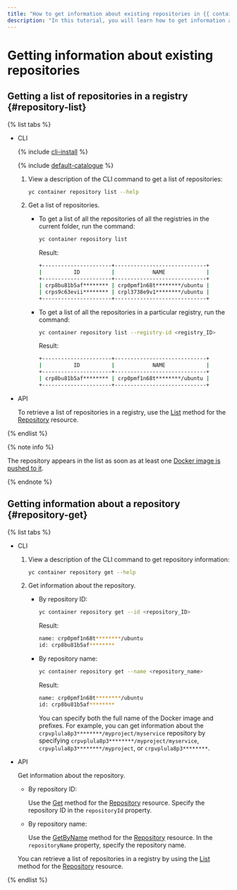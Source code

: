```yaml
---
title: "How to get information about existing repositories in {{ container-registry-full-name }}"
description: "In this tutorial, you will learn how to get information about existing repositories in {{ container-registry-full-name }}."
---
```


# Getting information about existing repositories

## Getting a list of repositories in a registry {#repository-list}

{% list tabs %}

- CLI

   {% include [cli-install](../../../_includes/cli-install.md) %}

   {% include [default-catalogue](../../../_includes/default-catalogue.md) %}

   1. View a description of the CLI command to get a list of repositories:

      ```bash
      yc container repository list --help
      ```

   1. Get a list of repositories.
      * To get a list of all the repositories of all the registries in the current folder, run the command:

         ```bash
         yc container repository list
         ```

         Result:

         ```bash
         +----------------------+-----------------------------+
         |          ID          |            NAME             |
         +----------------------+-----------------------------+
         | crp8bu81b5af******** | crp0pmf1n68t********/ubuntu |
         | crps9c63evii******** | crpl3738e9v1********/ubuntu |
         +----------------------+-----------------------------+
         ```

      * To get a list of all the repositories in a particular registry, run the command:

         ```bash
         yc container repository list --registry-id <registry_ID>
         ```

         Result:

         ```bash
         +----------------------+-----------------------------+
         |          ID          |            NAME             |
         +----------------------+-----------------------------+
         | crp8bu81b5af******** | crp0pmf1n68t********/ubuntu |
         +----------------------+-----------------------------+
         ```

- API

   To retrieve a list of repositories in a registry, use the [List](../../api-ref/Repository/list.md) method for the [Repository](../../api-ref/Repository/) resource.

{% endlist %}

{% note info %}

The repository appears in the list as soon as at least one [Docker image is pushed to it](../docker-image/docker-image-push.md).

{% endnote %}

## Getting information about a repository {#repository-get}

{% list tabs %}

- CLI

   1. View a description of the CLI command to get repository information:

      ```bash
      yc container repository get --help
      ```

   1. Get information about the repository.
      * By repository ID:

         ```bash
         yc container repository get --id <repository_ID>
         ```

         Result:

         ```bash
         name: crp0pmf1n68t********/ubuntu
         id: crp8bu81b5af********
         ```

      * By repository name:

         ```bash
         yc container repository get --name <repository_name>
         ```

         Result:

         ```bash
         name: crp0pmf1n68t********/ubuntu
         id: crp8bu81b5af********
         ```

         You can specify both the full name of the Docker image and prefixes. For example, you can get information about the `crpvplula8p3********/myproject/myservice` repository by specifying `crpvplula8p3********/myproject/myservice`, `crpvplula8p3********/myproject`, or `crpvplula8p3********`.

- API

   Get information about the repository.
   * By repository ID:

      Use the [Get](../../api-ref/Repository/get.md) method for the [Repository](../../api-ref/Repository/) resource. Specify the repository ID in the `repositoryId` property.
   * By repository name:

      Use the [GetByName](../../api-ref/Repository/getByName.md) method for the [Repository](../../api-ref/Repository/) resource. In the `repositoryName` property, specify the repository name.

   You can retrieve a list of repositories in a registry by using the [List](../../api-ref/Repository/list.md) method for the [Repository](../../api-ref/Repository/) resource.

{% endlist %}